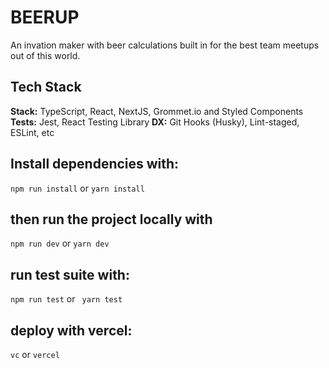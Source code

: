 # BEERUP
An invation maker with beer calculations built in for the best team meetups out of this world.

## Tech Stack
**Stack:** TypeScript, React, NextJS, Grommet.io and  Styled Components
**Tests:** Jest, React Testing Library
**DX:** Git Hooks (Husky), Lint-staged,  ESLint, etc


## Install dependencies with:
`npm run install`
 or `yarn install `

## then run the project locally with
`npm run dev`
or `yarn dev`

## run test suite with:
`npm run test`
or ` yarn test`

## deploy with vercel:
`vc` or `vercel`
